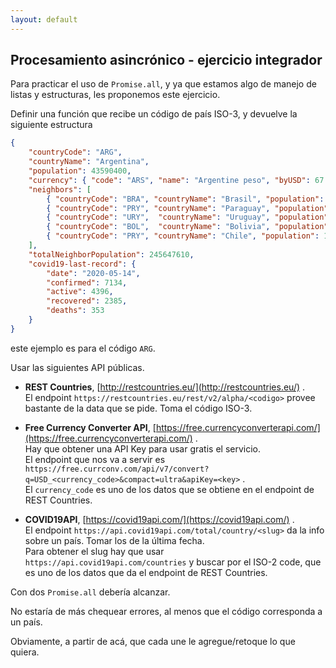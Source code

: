 ```yaml
---
layout: default
---
```


## Procesamiento asincrónico - ejercicio integrador
Para practicar el uso de `Promise.all`, y ya que estamos algo de manejo de listas y estructuras, les proponemos este ejercicio.

Definir una función que recibe un código de país ISO-3, y devuelve la siguiente estructura
``` json
{
    "countryCode": "ARG",
    "countryName": "Argentina",
    "population": 43590400,
    "currency": { "code": "ARS", "name": "Argentine peso", "byUSD": 67.35 },
    "neighbors": [
        { "countryCode": "BRA", "countryName": "Brasil", "population": 206135893 },
        { "countryCode": "PRY", "countryName": "Paraguay", "population": 6854536 },
        { "countryCode": "URY",  "countryName": "Uruguay", "population": 3480222 },
        { "countryCode": "BOL",  "countryName": "Bolivia", "population": 10985059 },
        { "countryCode": "PRY", "countryName": "Chile", "population": 18191900 }
    ],
    "totalNeighborPopulation": 245647610,
    "covid19-last-record": {
        "date": "2020-05-14",
        "confirmed": 7134,
        "active": 4396,
        "recovered": 2385,
        "deaths": 353
    }
}
```
este ejemplo es para el código `ARG`.

Usar las siguientes API públicas.

- **REST Countries**, [http://restcountries.eu/](http://restcountries.eu/) .  
El endpoint `https://restcountries.eu/rest/v2/alpha/<codigo>` provee bastante de la data que se pide. Toma el código ISO-3. 

- **Free Currency Converter API**, [https://free.currencyconverterapi.com/](https://free.currencyconverterapi.com/) .  
Hay que obtener una API Key para usar gratis el servicio.  
El endpoint que nos va a servir es `https://free.currconv.com/api/v7/convert?q=USD_<currency_code>&compact=ultra&apiKey=<key>` .  
El `currency_code` es uno de los datos que se obtiene en el endpoint de REST Countries.

- **COVID19API**, [https://covid19api.com/](https://covid19api.com/) .  
El endpoint `https://api.covid19api.com/total/country/<slug>` da la info sobre un país. Tomar los de la última fecha.  
Para obtener el slug hay que usar `https://api.covid19api.com/countries` y buscar por el ISO-2 code, que es uno de los datos que da el endpoint de REST Countries.

Con dos `Promise.all` debería alcanzar.

No estaría de más chequear errores, al menos que el código corresponda a un país.

Obviamente, a partir de acá, que cada une le agregue/retoque lo que quiera.

